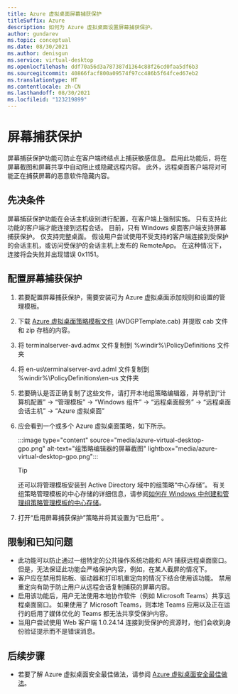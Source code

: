```yaml
---
title: Azure 虚拟桌面屏幕捕获保护
titleSuffix: Azure
description: 如何为 Azure 虚拟桌面设置屏幕捕获保护。
author: gundarev
ms.topic: conceptual
ms.date: 08/30/2021
ms.author: denisgun
ms.service: virtual-desktop
ms.openlocfilehash: ddf70a56d3a787387d1364c88f26cd0faa5df6b3
ms.sourcegitcommit: 40866facf800a09574f97cc486b5f64fced67eb2
ms.translationtype: HT
ms.contentlocale: zh-CN
ms.lasthandoff: 08/30/2021
ms.locfileid: "123219899"
---
```

# <a name="screen-capture-protection"></a>屏幕捕获保护

屏幕捕获保护功能可防止在客户端终结点上捕获敏感信息。 启用此功能后，将在屏幕截图和屏幕共享中自动阻止或隐藏远程内容。 此外，远程桌面客户端将对可能正在捕获屏幕的恶意软件隐藏内容。

## <a name="prerequisites"></a>先决条件

屏幕捕获保护功能在会话主机级别进行配置，在客户端上强制实施。 只有支持此功能的客户端才能连接到远程会话。 目前，只有 Windows 桌面客户端支持屏幕捕获保护。 仅支持完整桌面。 假设用户尝试使用不受支持的客户端连接到受保护的会话主机，或访问受保护的会话主机上发布的 RemoteApp。 在这种情况下，连接将会失败并出现错误 0x1151。 

## <a name="configure-screen-capture-protection"></a>配置屏幕捕获保护

1. 若要配置屏幕捕获保护，需要安装可为 Azure 虚拟桌面添加规则和设置的管理模板。 
2. 下载 [Azure 虚拟桌面策略模板文件](https://aka.ms/avdgpo) (AVDGPTemplate.cab) 并提取 cab 文件和 zip 存档的内容。
3. 将 terminalserver-avd.admx 文件复制到 %windir%\PolicyDefinitions 文件夹 
4. 将 en-us\terminalserver-avd.adml 文件复制到 %windir%\PolicyDefinitions\en-us 文件夹 
5. 若要确认是否正确复制了这些文件，请打开本地组策略编辑器，并导航到“计算机配置” -> “管理模板” -> “Windows 组件” -> “远程桌面服务” -> “远程桌面会话主机” -> “Azure 虚拟桌面”     
6. 应会看到一个或多个 Azure 虚拟桌面策略，如下所示。

   :::image type="content" source="media/azure-virtual-desktop-gpo.png" alt-text="组策略编辑器的屏幕截图" lightbox="media/azure-virtual-desktop-gpo.png":::

   > [!TIP]
   > 还可以将管理模板安装到 Active Directory 域中的组策略“中心存储”。
   > 有关组策略管理模板的中心存储的详细信息，请参阅[如何在 Windows 中创建和管理组策略管理模板的中心存储](/troubleshoot/windows-client/group-policy/create-and-manage-central-store)。

7. 打开“启用屏幕捕获保护”策略并将其设置为“已启用” 。

## <a name="limitations-and-known-issues"></a>限制和已知问题

- 此功能可以防止通过一组特定的公共操作系统功能和 API 捕获远程桌面窗口。 但是，无法保证此功能会严格保护内容，例如，在某人截屏的情况下。
- 客户应在禁用剪贴板、驱动器和打印机重定向的情况下结合使用该功能。 禁用重定向有助于防止用户从远程会话复制捕获的屏幕内容。
- 启用该功能后，用户无法使用本地协作软件（例如 Microsoft Teams）共享远程桌面窗口。 如果使用了 Microsoft Teams，则本地 Teams 应用以及正在运行的启用了媒体优化的 Teams 都无法共享受保护内容。
- 当用户尝试使用 Web 客户端 1.0.24.14 连接到受保护的资源时，他们会收到身份验证提示而不是错误消息。

## <a name="next-steps"></a>后续步骤

* 若要了解 Azure 虚拟桌面安全最佳做法，请参阅 [Azure 虚拟桌面安全最佳做法](security-guide.md)。
